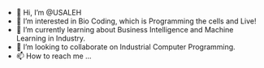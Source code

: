 - 👋 Hi, I’m @USALEH
- 👀 I’m interested in Bio Coding, which is Programming the cells and Live!
- 🌱 I’m currently learning about Business Intelligence and Machine Learning in Industry.
- 💞️ I’m looking to collaborate on Industrial Computer Programming.
- 📫 How to reach me ...

<!---
USALEH/USALEH is a ✨ special ✨ repository because its `README.md` (this file) appears on your GitHub profile.
You can click the Preview link to take a look at your changes.
--->
